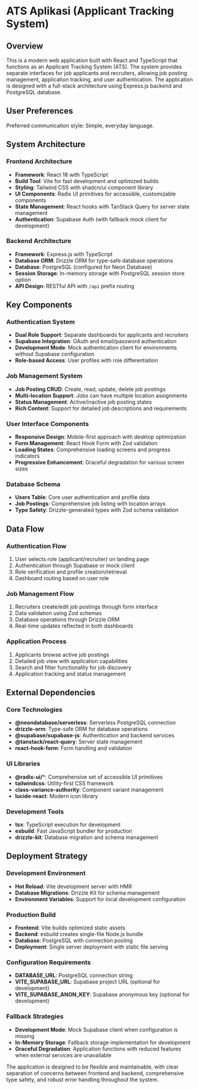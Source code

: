 # ATS Aplikasi (Applicant Tracking System)

## Overview

This is a modern web application built with React and TypeScript that functions as an Applicant Tracking System (ATS). The system provides separate interfaces for job applicants and recruiters, allowing job posting management, application tracking, and user authentication. The application is designed with a full-stack architecture using Express.js backend and PostgreSQL database.

## User Preferences

Preferred communication style: Simple, everyday language.

## System Architecture

### Frontend Architecture
- **Framework**: React 18 with TypeScript
- **Build Tool**: Vite for fast development and optimized builds
- **Styling**: Tailwind CSS with shadcn/ui component library
- **UI Components**: Radix UI primitives for accessible, customizable components
- **State Management**: React hooks with TanStack Query for server state management
- **Authentication**: Supabase Auth (with fallback mock client for development)

### Backend Architecture
- **Framework**: Express.js with TypeScript
- **Database ORM**: Drizzle ORM for type-safe database operations
- **Database**: PostgreSQL (configured for Neon Database)
- **Session Storage**: In-memory storage with PostgreSQL session store option
- **API Design**: RESTful API with `/api` prefix routing

## Key Components

### Authentication System
- **Dual Role Support**: Separate dashboards for applicants and recruiters
- **Supabase Integration**: OAuth and email/password authentication
- **Development Mode**: Mock authentication client for environments without Supabase configuration
- **Role-based Access**: User profiles with role differentiation

### Job Management System
- **Job Posting CRUD**: Create, read, update, delete job postings
- **Multi-location Support**: Jobs can have multiple location assignments
- **Status Management**: Active/inactive job posting states
- **Rich Content**: Support for detailed job descriptions and requirements

### User Interface Components
- **Responsive Design**: Mobile-first approach with desktop optimization
- **Form Management**: React Hook Form with Zod validation
- **Loading States**: Comprehensive loading screens and progress indicators
- **Progressive Enhancement**: Graceful degradation for various screen sizes

### Database Schema
- **Users Table**: Core user authentication and profile data
- **Job Postings**: Comprehensive job listing with location arrays
- **Type Safety**: Drizzle-generated types with Zod schema validation

## Data Flow

### Authentication Flow
1. User selects role (applicant/recruiter) on landing page
2. Authentication through Supabase or mock client
3. Role verification and profile creation/retrieval
4. Dashboard routing based on user role

### Job Management Flow
1. Recruiters create/edit job postings through form interface
2. Data validation using Zod schemas
3. Database operations through Drizzle ORM
4. Real-time updates reflected in both dashboards

### Application Process
1. Applicants browse active job postings
2. Detailed job view with application capabilities
3. Search and filter functionality for job discovery
4. Application tracking and status management

## External Dependencies

### Core Technologies
- **@neondatabase/serverless**: Serverless PostgreSQL connection
- **drizzle-orm**: Type-safe ORM for database operations
- **@supabase/supabase-js**: Authentication and backend services
- **@tanstack/react-query**: Server state management
- **react-hook-form**: Form handling and validation

### UI Libraries
- **@radix-ui/***: Comprehensive set of accessible UI primitives
- **tailwindcss**: Utility-first CSS framework
- **class-variance-authority**: Component variant management
- **lucide-react**: Modern icon library

### Development Tools
- **tsx**: TypeScript execution for development
- **esbuild**: Fast JavaScript bundler for production
- **drizzle-kit**: Database migration and schema management

## Deployment Strategy

### Development Environment
- **Hot Reload**: Vite development server with HMR
- **Database Migrations**: Drizzle Kit for schema management
- **Environment Variables**: Support for local development configuration

### Production Build
- **Frontend**: Vite builds optimized static assets
- **Backend**: esbuild creates single-file Node.js bundle
- **Database**: PostgreSQL with connection pooling
- **Deployment**: Single server deployment with static file serving

### Configuration Requirements
- **DATABASE_URL**: PostgreSQL connection string
- **VITE_SUPABASE_URL**: Supabase project URL (optional for development)
- **VITE_SUPABASE_ANON_KEY**: Supabase anonymous key (optional for development)

### Fallback Strategies
- **Development Mode**: Mock Supabase client when configuration is missing
- **In-Memory Storage**: Fallback storage implementation for development
- **Graceful Degradation**: Application functions with reduced features when external services are unavailable

The application is designed to be flexible and maintainable, with clear separation of concerns between frontend and backend, comprehensive type safety, and robust error handling throughout the system.